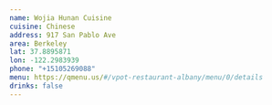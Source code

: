 ```yaml
---
name: Wojia Hunan Cuisine
cuisine: Chinese
address: 917 San Pablo Ave
area: Berkeley
lat: 37.8895871
lon: -122.2983939
phone: "+15105269088"
menu: https://qmenu.us/#/vpot-restaurant-albany/menu/0/details
drinks: false
---
```

